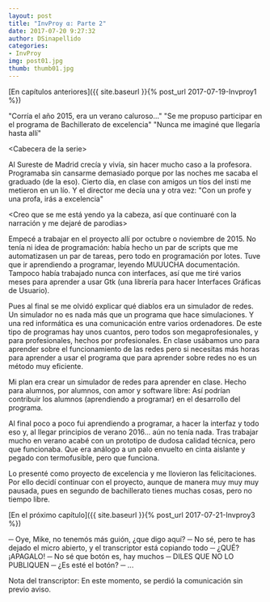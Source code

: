 ```yaml
---
layout: post
title: "InvProy α: Parte 2"
date: 2017-07-20 9:27:32
author: DSinapellido
categories: 
- InvProy
img: post01.jpg
thumb: thumb01.jpg
---
```

[En capítulos anteriores]({{ site.baseurl }}{% post_url 2017-07-19-Invproy1 %})

"Corría el año 2015, era un verano caluroso..." <Contrapunto> "Se me propuso participar en el programa de Bachillerato de excelencia" <Contrapunto> "Nunca me imaginé que llegaría hasta allí"

<!--more-->

&lt;Cabecera de la serie&gt;

Al Sureste de Madrid crecía y vivía, sin hacer mucho caso a la profesora. Programaba sin cansarme demasiado porque por las noches me sacaba el graduado (de la eso). Cierto día, en clase con amigos un tíos del insti me metieron en un lío. Y el director me decía una y otra vez: "Con un profe y una profa, irás a excelencia"

&lt;Creo que se me está yendo ya la cabeza, así que continuaré con la narración y me dejaré de parodias&gt;

Empecé a trabajar en el proyecto allí por octubre o noviembre de 2015. No tenía ni idea de programación: había hecho un par de scripts que me automatizasen un par de tareas, pero todo en programación por lotes. Tuve que ir aprendiendo a programar, leyendo MUUUCHA documentación. Tampoco había trabajado nunca con interfaces, así que me tiré varios meses para aprender a usar Gtk (una librería para hacer Interfaces Gráficas de Usuario).

Pues al final se me olvidó explicar qué diablos era un simulador de redes. Un simulador no es nada más que un programa que hace simulaciones. Y una red informática es una comunicación entre varios ordenadores. De este tipo de programas hay unos cuantos, pero todos son megaprofesionales, y para profesionales, hechos por profesionales. En clase usábamos uno para aprender sobre el funcionamiento de las redes pero si necesitas más horas para aprender a usar el programa que para aprender sobre redes no es un método muy eficiente.

Mi plan era crear un simulador de redes para aprender en clase. Hecho para alumnos, por alumnos, con amor y software libre: Así podrían contribuir los alumnos (aprendiendo a programar) en el desarrollo del programa.

Al final poco a poco fui aprendiendo a programar, a hacer la interfaz y todo eso y, al llegar principios de verano 2016... aún no tenía nada. Tras trabajar mucho en verano acabé con un prototipo de dudosa calidad técnica, pero que funcionaba. Que era análogo a un palo envuelto en cinta aislante y pegado con termofusible, pero que funciona.

Lo presenté como proyecto de excelencia y me llovieron las felicitaciones. Por ello decidí continuar con el proyecto, aunque de manera muy muy muy pausada, pues en segundo de bachillerato tienes muchas cosas, pero no tiempo libre.

[En el próximo capítulo]({{ site.baseurl }}{% post_url 2017-07-21-Invproy3 %})

─ Oye, Mike, no tenemós más guión, ¿que digo aquí? ─ No sé, pero te has dejado el micro abierto, y el transcriptor está copiando todo ─ ¿QUÉ?¡APAGALO! ─ No sé que botón es, hay muchos ─ DILES QUE NO LO PUBLIQUEN ─ ¿Es esté el botón? ─ ...

Nota del transcriptor: En este momento, se perdió la comunicación sin previo aviso.